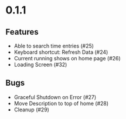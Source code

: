 # 0.1.1

## Features
- Able to search time entries (#25)
- Keyboard shortcut: Refresh Data (#24)
- Current running shows on home page (#26)
- Loading Screen (#32)

## Bugs
- Graceful Shutdown on Error (#27)
- Move Description to top of home (#28)
- Cleanup (#29)
